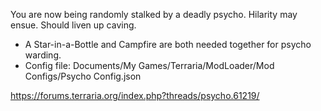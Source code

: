 You are now being randomly stalked by a deadly psycho. Hilarity may ensue. Should liven up caving.
* A Star-in-a-Bottle and Campfire are both needed together for psycho warding.
* Config file: Documents/My Games/Terraria/ModLoader/Mod Configs/Psycho Config.json

https://forums.terraria.org/index.php?threads/psycho.61219/